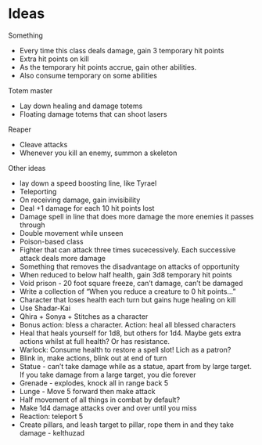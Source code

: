 # Ideas

Something

- Every time this class deals damage, gain 3 temporary hit points
- Extra hit points on kill
- As the temporary hit points accrue, gain other abilities.
- Also consume temporary on some abilities

Totem master

- Lay down healing and damage totems
- Floating damage totems that can shoot lasers

Reaper

- Cleave attacks
- Whenever you kill an enemy, summon a skeleton

Other ideas

- lay down a speed boosting line, like Tyrael
- Teleporting
- On receiving damage, gain invisibility
- Deal +1 damage for each 10 hit points lost
- Damage spell in line that does more damage the more enemies it passes through
- Double movement while unseen
- Poison-based class
- Fighter that can attack three times sucecessively. Each successive attack deals more damage
- Something that removes the disadvantage on attacks of opportunity
- When reduced to below half health, gain 3d8 temporary hit points
- Void prison - 20 foot square freeze, can’t damage, can’t be damaged
- Write a collection of “When you reduce a creature to 0 hit points…”
- Character that loses health each turn but gains huge healing on kill
- Use Shadar-Kai
- Qhira + Sonya + Stitches as a character
- Bonus action: bless a character. Action: heal all blessed characters
- Heal that heals yourself for 1d8, but others for 1d4. Maybe gets extra actions whilst at full health? Or has resistance.
- Warlock: Consume health to restore a spell slot! Lich as a patron?
- Blink in, make actions, blink out at end of turn
- Statue - can’t take damage while as a statue, apart from by large target. If you take damage from a large target, you die forever
- Grenade - explodes, knock all in range back 5
- Lunge - Move 5 forward then make attack
- Half movement of all things in combat by default?
- Make 1d4 damage attacks over and over until you miss
- Reaction: teleport 5
- Create pillars, and leash target to pillar, rope them in and they take damage - kelthuzad
